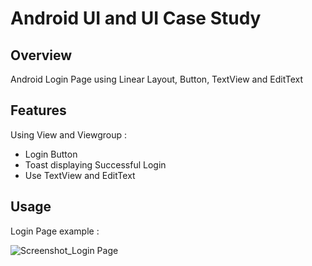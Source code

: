 # Android UI and UI Case Study

## Overview
Android Login Page using Linear Layout, Button, TextView and EditText

## Features
Using View and Viewgroup :
- Login Button
- Toast displaying Successful Login
- Use TextView and EditText

## Usage
Login Page example :

![Screenshot_Login Page](https://user-images.githubusercontent.com/56164259/68088233-646aa580-fe8f-11e9-8735-e5fb469e8642.png)

